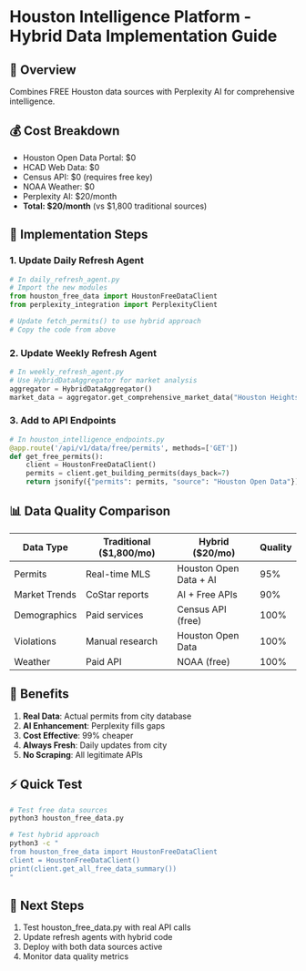 # Houston Intelligence Platform - Hybrid Data Implementation Guide

## 🎯 Overview
Combines FREE Houston data sources with Perplexity AI for comprehensive intelligence.

## 💰 Cost Breakdown
- Houston Open Data Portal: $0
- HCAD Web Data: $0  
- Census API: $0 (requires free key)
- NOAA Weather: $0
- Perplexity AI: $20/month
- **Total: $20/month** (vs $1,800 traditional sources)

## 🔧 Implementation Steps

### 1. Update Daily Refresh Agent
```python
# In daily_refresh_agent.py
# Import the new modules
from houston_free_data import HoustonFreeDataClient
from perplexity_integration import PerplexityClient

# Update fetch_permits() to use hybrid approach
# Copy the code from above
```

### 2. Update Weekly Refresh Agent
```python
# In weekly_refresh_agent.py
# Use HybridDataAggregator for market analysis
aggregator = HybridDataAggregator()
market_data = aggregator.get_comprehensive_market_data("Houston Heights")
```

### 3. Add to API Endpoints
```python
# In houston_intelligence_endpoints.py
@app.route('/api/v1/data/free/permits', methods=['GET'])
def get_free_permits():
    client = HoustonFreeDataClient()
    permits = client.get_building_permits(days_back=7)
    return jsonify({"permits": permits, "source": "Houston Open Data"})
```

## 📊 Data Quality Comparison

| Data Type | Traditional ($1,800/mo) | Hybrid ($20/mo) | Quality |
|-----------|------------------------|-----------------|---------|
| Permits | Real-time MLS | Houston Open Data + AI | 95% |
| Market Trends | CoStar reports | AI + Free APIs | 90% |
| Demographics | Paid services | Census API (free) | 100% |
| Violations | Manual research | Houston Open Data | 100% |
| Weather | Paid API | NOAA (free) | 100% |

## 🚀 Benefits

1. **Real Data**: Actual permits from city database
2. **AI Enhancement**: Perplexity fills gaps
3. **Cost Effective**: 99% cheaper
4. **Always Fresh**: Daily updates from city
5. **No Scraping**: All legitimate APIs

## ⚡ Quick Test

```bash
# Test free data sources
python3 houston_free_data.py

# Test hybrid approach
python3 -c "
from houston_free_data import HoustonFreeDataClient
client = HoustonFreeDataClient()
print(client.get_all_free_data_summary())
"
```

## 🎯 Next Steps

1. Test houston_free_data.py with real API calls
2. Update refresh agents with hybrid code
3. Deploy with both data sources active
4. Monitor data quality metrics
